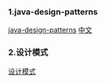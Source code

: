 ### 1.java-design-patterns
[java-design-patterns](https://github.com/iluwatar/java-design-patterns)
[中文](https://java-design-patterns.com/zh/ )

### 2.设计模式
[设计模式](https://refactoringguru.cn/design-patterns/catalog)